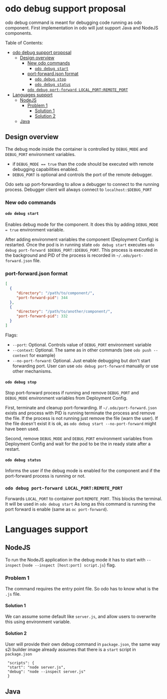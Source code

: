 # odo debug support proposal
odo debug command is meant for debugging code running as odo component.
First implementation in odo will just support Java and NodeJS components.


Table of Contents:
- [odo debug support proposal](#odo-debug-support-proposal)
  - [Design overview](#design-overview)
    - [New odo commands](#new-odo-commands)
      - [`odo debug start`](#odo-debug-start)
    - [port-forward.json format](#port-forwardjson-format)
      - [`odo debug stop`](#odo-debug-stop)
      - [`odo debug status`](#odo-debug-status)
    - [`odo debug port-forward LOCAL_PORT:REMOTE_PORT`](#odo-debug-port-forward-localportremoteport)
- [Languages support](#languages-support)
  - [NodeJS](#nodejs)
    - [Problem 1](#problem-1)
      - [Solution 1](#solution-1)
      - [Solution 2](#solution-2)
  - [Java](#java)

## Design overview

The debug mode inside the container is controlled by `DEBUG_MODE` and `DEBUG_PORT` environment variables.
- if `DEBUG_MODE == true` than the code should be executed with remote debugging capabilities enabled.
- `DEBUG_PORT` is optional and controls the port of the remote debugger.

Odo sets up port-forwarding to allow a debugger to connect to the running process. 
Debugger client will always connect to `localhost:$DEBUG_PORT`
### New odo commands
#### `odo debug start`
Enables debug mode for the component. It does this by adding `DEBUG_MODE = true` environment variable.

After adding environment variables the component (Deployment Config) is restarted.
Once the pod is in running state `odo debug start` executes `odo debug port-forward $DEBUG_PORT:$DEBUG_PORT`.
This process is executed in the background and PID of the process is recorded in `~/.odo/port-forward.json` file.

### port-forward.json format
```json
[
  {
     "directory": "/path/to/component/",
     "port-forward-pid": 344
  },
  {
     "directory": "/path/to/another/component/",
     "port-forward-pid": 332
  }
]
```


Flags:
- `--port`: Optional. Controls value of `DEBUG_PORT` environment variable
- `--context`: Optional. The same as in other commands (see `odo push --context` for example)
- `--no-port-forward`: Optional. Just enable debugging but don't start forwarding port. User can use `odo debug port-forward` manually or use other mechanisms.

#### `odo debug stop`
Stop port-forward process if running and remove `DEBUG_PORT` and `DEBUG_MODE` environment variables from Deployment Config.

First, terminate and cleanup port-forwarding.
If `~/.odo/port-forward.json` exists and process with PID is running terminate the process and remove the file.
If the process is not running just remove the file (warn the user).
If the file doesn't exist it is ok, as `odo debug start --no-port-forward` might have been used.

Second, remove `DEBUG_MODE` and `DEBUG_PORT` environment variables from Deployment Config and wait for the pod to be the in ready state after a restart.


#### `odo debug status`
Informs the user if the debug mode is enabled for the component and if the port-forward process is running or not.


### `odo debug port-forward LOCAL_PORT:REMOTE_PORT`
Forwards `LOCAL_PORT` to container port `REMOTE_PORT`.
This blocks the terminal. It will be used in `odo debug start`
As long as this command is running the port forward is enable (same as `oc port-forward`).



# Languages support

## NodeJS

To run the NodeJS application in the debug mode it has to start with `--inspect` (`node --inspect [host:port] script.js`) flag.

### Problem 1 
The command requires the entry point file. So odo has to know what is the `.js` file.
#### Solution 1
We can assume some default like `server.js`, and allow users to overwrite this using environment variable.
#### Solution 2
User will provide their own debug command in `package.json`, the same way s2i builder image already assumes that there is a `start` script in `package.json`
```
 "scripts": {
 "start": "node server.js",
 "debug": "node --inspect server.js"
 }
```

## Java

